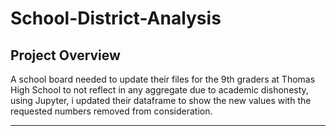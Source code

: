 # School-District-Analysis
## Project Overview
A school board needed to update their files for the 9th graders at Thomas High School to not reflect in any aggregate due to academic dishonesty, using Jupyter, i updated their dataframe to show the new values with the requested numbers removed from consideration.

---

